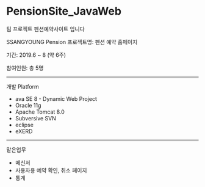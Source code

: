 # PensionSite_JavaWeb
팀 프로젝트 펜션예약사이트 입니다

SSANGYOUNG Pension
프로젝트명: 펜션 예약 홈페이지

기간: 2019.6 ~ 8 (약 6주)

참여인원: 총 5명

---
개발 Platform

* ava SE 8 - Dynamic Web Project
* Oracle 11g
* Apache Tomcat 8.0
* Subversive SVN
* eclipse
* eXERD

---
맡은업무

* 메신저
* 사용자용 예약 확인, 취소 페이지
* 통계
